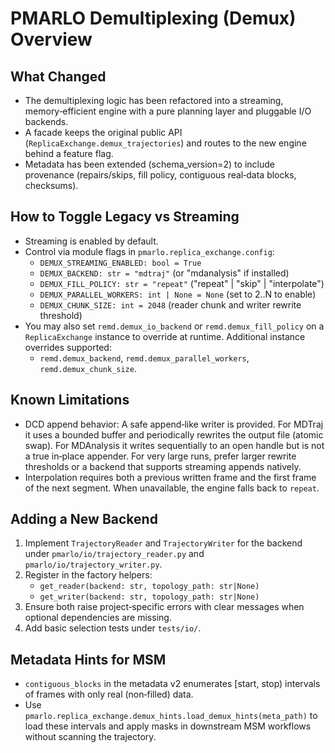 PMARLO Demultiplexing (Demux) Overview
=====================================

What Changed
------------
- The demultiplexing logic has been refactored into a streaming, memory‑efficient
  engine with a pure planning layer and pluggable I/O backends.
- A facade keeps the original public API (`ReplicaExchange.demux_trajectories`)
  and routes to the new engine behind a feature flag.
- Metadata has been extended (schema_version=2) to include provenance
  (repairs/skips, fill policy, contiguous real‑data blocks, checksums).

How to Toggle Legacy vs Streaming
---------------------------------
- Streaming is enabled by default.
- Control via module flags in `pmarlo.replica_exchange.config`:
  - `DEMUX_STREAMING_ENABLED: bool = True`
  - `DEMUX_BACKEND: str = "mdtraj"`  (or "mdanalysis" if installed)
  - `DEMUX_FILL_POLICY: str = "repeat"`  ("repeat" | "skip" | "interpolate")
  - `DEMUX_PARALLEL_WORKERS: int | None = None`  (set to 2..N to enable)
  - `DEMUX_CHUNK_SIZE: int = 2048`  (reader chunk and writer rewrite threshold)
- You may also set `remd.demux_io_backend` or `remd.demux_fill_policy` on a
  `ReplicaExchange` instance to override at runtime.
  Additional instance overrides supported:
  - `remd.demux_backend`, `remd.demux_parallel_workers`, `remd.demux_chunk_size`.

Known Limitations
-----------------
- DCD append behavior: A safe append‑like writer is provided. For MDTraj it uses
  a bounded buffer and periodically rewrites the output file (atomic swap).
  For MDAnalysis it writes sequentially to an open handle but is not a true
  in‑place appender. For very large runs, prefer larger rewrite thresholds or a
  backend that supports streaming appends natively.
- Interpolation requires both a previous written frame and the first frame of
  the next segment. When unavailable, the engine falls back to `repeat`.

Adding a New Backend
--------------------
1. Implement `TrajectoryReader` and `TrajectoryWriter` for the backend under
   `pmarlo/io/trajectory_reader.py` and `pmarlo/io/trajectory_writer.py`.
2. Register in the factory helpers:
   - `get_reader(backend: str, topology_path: str|None)`
   - `get_writer(backend: str, topology_path: str|None)`
3. Ensure both raise project‑specific errors with clear messages when optional
   dependencies are missing.
4. Add basic selection tests under `tests/io/`.

Metadata Hints for MSM
----------------------
- `contiguous_blocks` in the metadata v2 enumerates [start, stop) intervals of
  frames with only real (non‑filled) data.
- Use `pmarlo.replica_exchange.demux_hints.load_demux_hints(meta_path)` to load
  these intervals and apply masks in downstream MSM workflows without scanning
  the trajectory.
